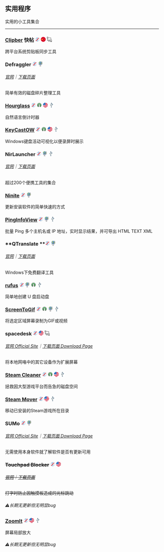 ## 实用程序

实用的小工具集合

---

### [Clipber](http://clipber.com/clipber/) 快帖 ![](/assets/图片2.png) ![](/assets/china.png) ![](/assets/multi_platform.png)

跨平台系统剪贴板同步工具

### Defraggler ![](/assets/图片2.png) ![](/assets/earth-globe.png)

###### [官网](https://www.piriform.com/defraggler)｜[下载页面](https://www.piriform.com/defraggler/download)

简单有效的磁盘碎片整理工具

### [Hourglass](https://chris.dziemborowicz.com/apps/hourglass/) ![](/assets/图片2.png) ![](/assets/open-source-icon.png) ![](/assets/united-states.png) ![](/assets/usb.png)

自然语言倒计时器

### [KeyCastOW](https://brookhong.github.io/2014/04/28/keycast-on-windows.html) ![](/assets/图片2.png) ![](/assets/open-source-icon.png) ![](/assets/united-states.png) ![](/assets/usb.png)

Windows键盘活动可视化以便录屏时展示

### NirLauncher ![](/assets/图片2.png) ![](/assets/earth-globe.png) ![](/assets/usb.png)

###### [官网](http://launcher.nirsoft.net/)｜[下载页面](http://launcher.nirsoft.net/downloads/index.html)

超过200个便携工具的集合

### [Ninite](https://ninite.com/) ![](/assets/图片2.png) ![](/assets/earth-globe.png)

更新安装软件的简单快速的方式

### [PingInfoView](http://www.nirsoft.net/utils/multiple_ping_tool.html) ![](/assets/图片2.png) ![](/assets/earth-globe.png) ![](/assets/usb.png)

批量 Ping 多个主机名或 IP 地址，实时显示结果，并可导出 HTML TEXT XML

### **QTranslate **![](/assets/图片2.png) ![](/assets/earth-globe.png)

###### [官网](https://quest-app.appspot.com/)｜[下载页面](https://quest-app.appspot.com/download)

Windows下免费翻译工具

### [rufus](http://rufus.akeo.ie/) ![](/assets/图片2.png) ![](/assets/earth-globe.png) ![](/assets/open-source-icon.png) ![](/assets/usb.png)

简单地创建 U 盘启动盘

### [ScreenToGif](http://www.screentogif.com/) ![](/assets/图片2.png) ![](/assets/open-source-icon.png) ![](/assets/earth-globe.png) ![](/assets/usb.png)

将选定区域屏幕录制为GIF或视频

### spacedesk ![](/assets/图片2.png) ![](/assets/united-states.png) ![](/assets/multi_platform.png)

###### [官网 Official Site](http://www.spacedesk.net/)｜[下载页面 Download Page](http://spacedesk.ph/download/)

将本地网咯中的其它设备作为扩展屏幕

### [Steam Cleaner](https://github.com/Codeusa/SteamCleaner) ![](/assets/图片2.png) ![](/assets/open-source-icon.png) ![](/assets/united-states.png) ![](/assets/usb.png)

拯救因大型游戏平台而告急的磁盘空间

### [Steam Mover](http://www.traynier.com/software/steammover) ![](/assets/图片2.png) ![](/assets/united-states.png) ![](/assets/usb.png)

移动已安装的Steam游戏所在目录

### SUMo ![](/assets/图片2.png) ![](/assets/earth-globe.png)

###### [官网 Official Site](http://www.kcsoftwares.com/?sumo)｜[下载页面 Download Page](http://www.kcsoftwares.com/?download)

无需使用本身软件就了解软件是否有更新可用

### ~~Touchpad Blocker~~ ![](/assets/图片2.png) ![](/assets/united-states.png)

###### [~~官网~~](http://touchpad-blocker.com/)~~｜~~[~~下载页面~~](http://touchpad-blocker.com/download/)

~~打字时防止因触摸板造成的光标跳动~~

###### ⚠长期无更新但无明显bug

### [ZoomIt](https://technet.microsoft.com/en-us/sysinternals/zoomit.aspx) ![](/assets/图片2.png) ![](/assets/united-states.png) ![](/assets/usb.png)

屏幕局部放大

###### ⚠长期无更新但无明显bug

